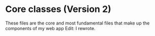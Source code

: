 # Core classes (Version 2)

These files are the core and most fundamental files that make up the components of my web app
Edit: I rewrote.
